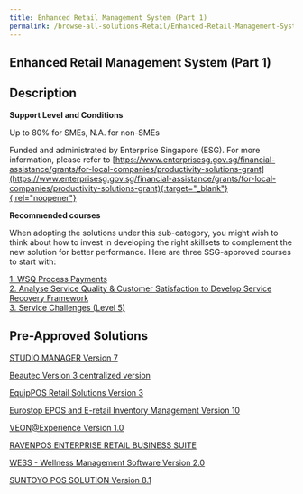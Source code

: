 ```yaml
---
title: Enhanced Retail Management System (Part 1)
permalink: /browse-all-solutions-Retail/Enhanced-Retail-Management-System--Part-1-
---
```


## Enhanced Retail Management System (Part 1)
## Description

**Support Level and Conditions**

Up to 80% for SMEs, N.A. for non-SMEs

Funded and administrated by Enterprise Singapore (ESG). For more information, please refer to
[https://www.enterprisesg.gov.sg/financial-assistance/grants/for-local-companies/productivity-solutions-grant](https://www.enterprisesg.gov.sg/financial-assistance/grants/for-local-companies/productivity-solutions-grant){:target="_blank"}{:rel="noopener"}

**Recommended courses**

When adopting the solutions under this sub-category, you might wish to think about how to invest in developing the right skillsets to complement the new solution for better performance. Here are three SSG-approved courses to start with:

<a href='https://courses.enterprisejobskills.gov.sg/Course_Internet/CourseDetail/WSQ-Process-Payments-SSF-2'  target='_blank' rel='noopener'>1. WSQ Process Payments</a><br>
<a href='https://courses.enterprisejobskills.gov.sg/Course_Internet/CourseDetail/Analyse-Service-Quality-Customer-Satisfaction-Develop-Service-Recovery-Framework-SFw-2'  target='_blank' rel='noopener'>2. Analyse Service Quality & Customer Satisfaction to Develop Service Recovery Framework</a><br>
<a href='https://courses.enterprisejobskills.gov.sg/Course_Internet/CourseDetail/Service-Challenges-Level-5-Asynchronous-Synchronous-elearning'  target='_blank' rel='noopener'>3. Service Challenges (Level 5)</a><br>

## Pre-Approved Solutions

<a href='/productivity-solutions-grant/solutionrepo/solution163' target='_blank'>STUDIO MANAGER Version 7</a><br>

<a href='/productivity-solutions-grant/solutionrepo/solution225' target='_blank'>Beautec Version 3 centralized version</a><br>

<a href='/productivity-solutions-grant/solutionrepo/solution370' target='_blank'>EquipPOS Retail Solutions Version 3</a><br>

<a href='/productivity-solutions-grant/solutionrepo/solution396' target='_blank'>Eurostop EPOS and E-retail Inventory Management Version 10</a><br>

<a href='/productivity-solutions-grant/solutionrepo/solution423' target='_blank'>VEON@Experience Version 1.0</a><br>

<a href='/productivity-solutions-grant/solutionrepo/solution651' target='_blank'>RAVENPOS ENTERPRISE RETAIL BUSINESS SUITE</a><br>

<a href='/productivity-solutions-grant/solutionrepo/solution740' target='_blank'>WESS - Wellness Management Software Version 2.0</a><br>

<a href='/productivity-solutions-grant/solutionrepo/solution1119' target='_blank'>SUNTOYO POS SOLUTION Version 8.1</a><br>

